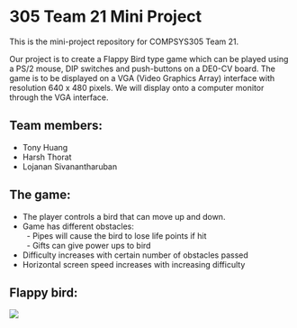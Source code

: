 # 305 Team 21 Mini Project
This is the mini-project repository for COMPSYS305 Team 21.

Our project is to create a Flappy Bird type game which can be played using a PS/2 mouse, DIP switches and push-buttons on a DE0-CV board. The game is to be displayed on a VGA (Video Graphics Array) interface with resolution 640 x 480 pixels. We will display onto a computer monitor through the VGA interface.

## Team members:
- Tony Huang
- Harsh Thorat
- Lojanan Sivanantharuban

## The game:
- The player controls a bird that can move up and down.
- Game has different obstacles:\
&ensp;- Pipes will cause the bird to lose life points if hit\
&ensp;- Gifts can give power ups to bird
- Difficulty increases with certain number of obstacles passed
- Horizontal screen speed increases with increasing difficulty

## Flappy bird:
![](https://techcrunch.com/wp-content/uploads/2014/02/flappy.gif?w=1390&crop=1)
